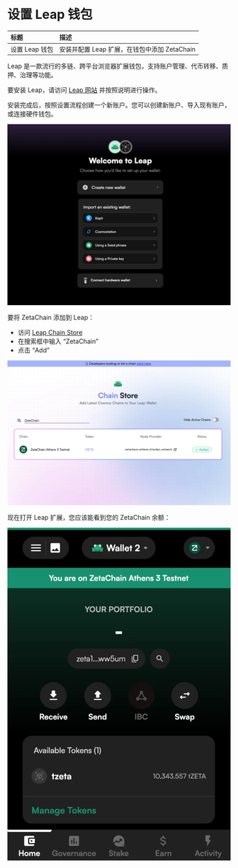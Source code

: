 # 设置 Leap 钱包

| 标题 | 描述 |
| :- | :- |
| 设置 Leap 钱包 | 安装并配置 Leap 扩展，在钱包中添加 ZetaChain |

Leap 是一款流行的多链、跨平台浏览器扩展钱包，支持账户管理、代币转移、质押、治理等功能。

要安装 Leap，请访问 [Leap 网站](https://www.leapwallet.io/) 并按照说明进行操作。

安装完成后，按照设置流程创建一个新账户。您可以创建新账户、导入现有账户，或连接硬件钱包。

![Welcome to Leap](/docs/images/Use/LeapWallet/leap-wallet.webp)

要将 ZetaChain 添加到 Leap：

- 访问 [Leap Chain Store](https://developers.leapwallet.io/chain-store)
- 在搜索框中输入 “ZetaChain”
- 点击 “Add”

![Chain Store](/docs/images/Use/LeapWallet/leap-chains.webp)

现在打开 Leap 扩展，您应该能看到您的 ZetaChain 余额：

![Leap extension](/docs/images/Use/LeapWallet/leap-balances.webp)

